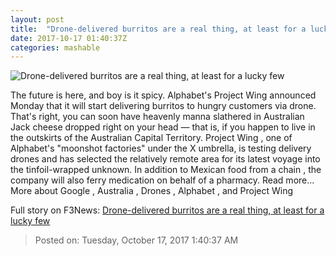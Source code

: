 ```yaml
---
layout: post
title:  "Drone-delivered burritos are a real thing, at least for a lucky few"
date: 2017-10-17 01:40:37Z
categories: mashable
---
```


![Drone-delivered burritos are a real thing, at least for a lucky few](https://i.amz.mshcdn.com/1KQRBQPk87eFXyqsSQN5OxtVzFw=/1200x630/2017%2F10%2F17%2F89%2F2a1e26fe18ca4f05a36fe7b92fe2e72d.4c584.jpg)

The future is here, and boy is it spicy. Alphabet's Project Wing announced Monday that it will start delivering burritos to hungry customers via drone. That's right, you can soon have heavenly manna slathered in Australian Jack cheese dropped right on your head — that is, if you happen to live in the outskirts of the Australian Capital Territory. Project Wing , one of Alphabet's "moonshot factories" under the X umbrella, is testing delivery drones and has selected the relatively remote area for its latest voyage into the tinfoil-wrapped unknown. In addition to Mexican food from a chain , the company will also ferry medication on behalf of a pharmacy. Read more... More about Google , Australia , Drones , Alphabet , and Project Wing


Full story on F3News: [Drone-delivered burritos are a real thing, at least for a lucky few](http://www.f3nws.com/n/FReUeF)

> Posted on: Tuesday, October 17, 2017 1:40:37 AM
